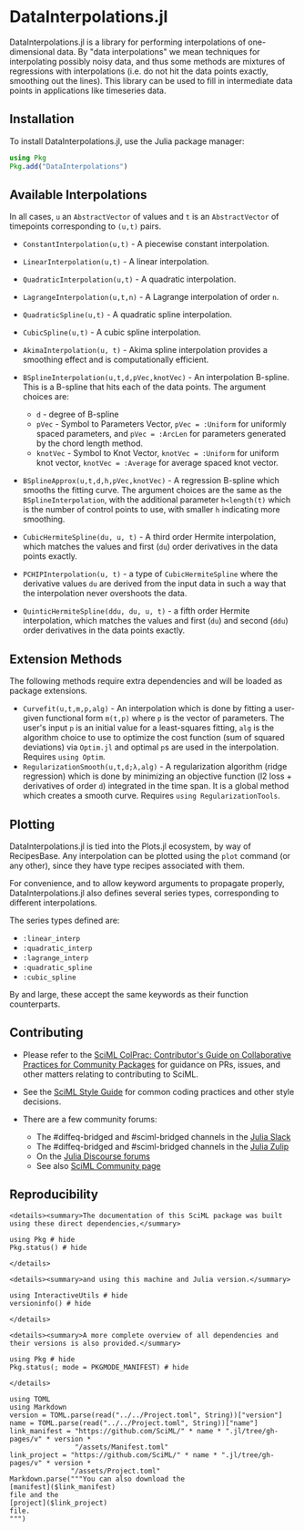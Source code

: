 # DataInterpolations.jl

DataInterpolations.jl is a library for performing interpolations of one-dimensional data. By
"data interpolations" we mean techniques for interpolating possibly noisy data, and thus
some methods are mixtures of regressions with interpolations (i.e. do not hit the data
points exactly, smoothing out the lines). This library can be used to fill in intermediate
data points in applications like timeseries data.

## Installation

To install DataInterpolations.jl, use the Julia package manager:

```julia
using Pkg
Pkg.add("DataInterpolations")
```

## Available Interpolations

In all cases, `u` an `AbstractVector` of values and `t` is an `AbstractVector` of timepoints
corresponding to `(u,t)` pairs.

  - `ConstantInterpolation(u,t)` - A piecewise constant interpolation.

  - `LinearInterpolation(u,t)` - A linear interpolation.
  - `QuadraticInterpolation(u,t)` - A quadratic interpolation.
  - `LagrangeInterpolation(u,t,n)` - A Lagrange interpolation of order `n`.
  - `QuadraticSpline(u,t)` - A quadratic spline interpolation.
  - `CubicSpline(u,t)` - A cubic spline interpolation.
  - `AkimaInterpolation(u, t)` - Akima spline interpolation provides a smoothing effect and is computationally efficient.
  - `BSplineInterpolation(u,t,d,pVec,knotVec)` - An interpolation B-spline. This is a B-spline that hits each of the data points. The argument choices are:
    
      + `d` - degree of B-spline
      + `pVec` - Symbol to Parameters Vector, `pVec = :Uniform` for uniformly spaced parameters, and `pVec = :ArcLen` for parameters generated by the chord length method.
      + `knotVec` - Symbol to Knot Vector, `knotVec = :Uniform` for uniform knot vector, `knotVec = :Average` for average spaced knot vector.
  - `BSplineApprox(u,t,d,h,pVec,knotVec)` - A regression B-spline which smooths the fitting curve. The argument choices are the same as the `BSplineInterpolation`, with the additional parameter `h<length(t)` which is the number of control points to use, with smaller `h` indicating more smoothing.
  - `CubicHermiteSpline(du, u, t)` - A third order Hermite interpolation, which matches the values and first (`du`) order derivatives in the data points exactly.
  - `PCHIPInterpolation(u, t)` - a type of `CubicHermiteSpline` where the derivative values `du` are derived from the input data in such a way that the interpolation never overshoots the data.
  - `QuinticHermiteSpline(ddu, du, u, t)` - a fifth order Hermite interpolation, which matches the values and first (`du`) and second (`ddu`) order derivatives in the data points exactly.

## Extension Methods

The following methods require extra dependencies and will be loaded as package extensions.

  - `Curvefit(u,t,m,p,alg)` - An interpolation which is done by fitting a user-given functional form `m(t,p)` where `p` is the vector of parameters. The user's input `p` is an initial value for a least-squares fitting, `alg` is the algorithm choice to use to optimize the cost function (sum of squared deviations) via `Optim.jl` and optimal `p`s are used in the interpolation. Requires `using Optim`.
  - `RegularizationSmooth(u,t,d;λ,alg)` - A regularization algorithm (ridge regression) which is done by minimizing an objective function (l2 loss + derivatives of order `d`) integrated in the time span. It is a global method which creates a smooth curve.
    Requires `using RegularizationTools`.

## Plotting

DataInterpolations.jl is tied into the Plots.jl ecosystem, by way of RecipesBase.
Any interpolation can be plotted using the `plot` command (or any other), since they have type recipes associated with them.

For convenience, and to allow keyword arguments to propagate properly, DataInterpolations.jl also defines several series types, corresponding to different interpolations.

The series types defined are:

  - `:linear_interp`
  - `:quadratic_interp`
  - `:lagrange_interp`
  - `:quadratic_spline`
  - `:cubic_spline`

By and large, these accept the same keywords as their function counterparts.

## Contributing

  - Please refer to the
    [SciML ColPrac: Contributor's Guide on Collaborative Practices for Community Packages](https://github.com/SciML/ColPrac/blob/master/README.md)
    for guidance on PRs, issues, and other matters relating to contributing to SciML.

  - See the [SciML Style Guide](https://github.com/SciML/SciMLStyle) for common coding practices and other style decisions.
  - There are a few community forums:
    
      + The #diffeq-bridged and #sciml-bridged channels in the
        [Julia Slack](https://julialang.org/slack/)
      + The #diffeq-bridged and #sciml-bridged channels in the
        [Julia Zulip](https://julialang.zulipchat.com/#narrow/stream/279055-sciml-bridged)
      + On the [Julia Discourse forums](https://discourse.julialang.org)
      + See also [SciML Community page](https://sciml.ai/community/)

## Reproducibility

```@raw html
<details><summary>The documentation of this SciML package was built using these direct dependencies,</summary>
```

```@example
using Pkg # hide
Pkg.status() # hide
```

```@raw html
</details>
```

```@raw html
<details><summary>and using this machine and Julia version.</summary>
```

```@example
using InteractiveUtils # hide
versioninfo() # hide
```

```@raw html
</details>
```

```@raw html
<details><summary>A more complete overview of all dependencies and their versions is also provided.</summary>
```

```@example
using Pkg # hide
Pkg.status(; mode = PKGMODE_MANIFEST) # hide
```

```@raw html
</details>
```

```@eval
using TOML
using Markdown
version = TOML.parse(read("../../Project.toml", String))["version"]
name = TOML.parse(read("../../Project.toml", String))["name"]
link_manifest = "https://github.com/SciML/" * name * ".jl/tree/gh-pages/v" * version *
                "/assets/Manifest.toml"
link_project = "https://github.com/SciML/" * name * ".jl/tree/gh-pages/v" * version *
               "/assets/Project.toml"
Markdown.parse("""You can also download the
[manifest]($link_manifest)
file and the
[project]($link_project)
file.
""")
```
